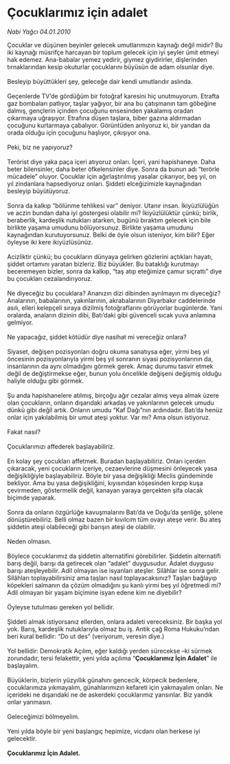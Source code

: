 # Çocuklarımız için adalet

*Nabi Yağcı 04.01.2010*

<div class="taraf_structure_2col_1zq">
<div class="margen_n">



 <p>Çocuklar ve düşünen beyinler gelecek umutlarımızın kaynağı değil midir? Bu iki kaynağı müsrifçe harcayan bir toplum gelecek için iyi şeyler ümit etmeyi hak edemez. Ana-babalar yemez yedirir, giymez giydirirler, dişlerinden tırnaklarından kesip okuturlar çocuklarını büyüsün de adam olsunlar diye. <br/><br/>Besleyip büyüttükleri şey, geleceğe dair kendi umutlarıdır aslında. <br/><br/>Geçenlerde TV’de gördüğüm bir fotoğraf karesini hiç unutmuyorum. Etrafta gaz bombaları patlıyor, taşlar yağıyor, bir ana bu çatışmanın tam göbeğine dalmış, gençlerin içinden çocuğunu ensesinden yakalamış oradan çıkarmaya uğraşıyor. Etrafına düşen taşlara, biber gazına aldırmadan çocuğunu kurtarmaya çabalıyor. Görüntüden anlıyoruz ki, bir yandan da orada olduğu için çocuğunu haşlıyor, çıkışıyor ona. <br/><br/>Peki, biz ne yapıyoruz? <br/><br/>Terörist diye yaka paça içeri atıyoruz onları. İçeri, yani hapishaneye. Daha beter bilensinler, daha beter öfkelensinler diye. Sonra da bunun adı “terörle mücadele” oluyor. Çocuklar için ağırlaştırılmış yasalar çıkarıyor, beş yıl, on yıl zindanlara hapsediyoruz onları. Şiddeti elceğizimizle kaynağından besleyip büyütüyoruz. <br/><br/>Sonra da kalkıp “bölünme tehlikesi var” deniyor. Utanır insan. İkiyüzlülüğün ve aczin bundan daha iyi göstergesi olabilir mi? İkiyüzlülüktür çünkü; birlik, beraberlik, kardeşlik nutukları atarken, bugünü bıraktım gelecek için bile birlikte yaşama umudunu bölüyorsunuz. Birlikte yaşama umudunu kaynağından kurutuyorsunuz. Belki de öyle olsun isteniyor, kim bilir? Eğer öyleyse iki kere ikiyüzlüsünüz. <br/><br/>Acizliktir çünkü; bu çocukların dünyaya gelirken gözlerini açtıkları hayatı, şiddet ortamını yaratan bizleriz. Biz büyükler. Bu bataklığı kurutmayı beceremeyen bizler, sonra da kalkıp, “taş atıp eteğimize çamur sıçrattı” diye bu çocukları cezalandırıyoruz. <br/><br/>Ne diyeceğiz bu çocuklara? Ananızın dizi dibinden ayrılmayın mı diyeceğiz? Analarının, babalarının, yakınlarının, akrabalarının Diyarbakır caddelerinde asılı, elleri kelepçeli sıraya dizilmiş fotoğraflarını görüyorlar bugünlerde. Yani oralarda, anaların dizinin dibi, Batı’daki gibi güvenceli sıcak yuva anlamına gelmiyor. <br/><br/>Ne yapacağız, şiddet kötüdür diye nasihat mi vereceğiz onlara? <br/><br/>Siyaset, değişen pozisyonları doğru okuma sanatıysa eğer, yirmi beş yıl öncesinin pozisyonlarıyla yirmi beş yıl sonranın siyasi pozisyonlarının da, insanlarının da aynı olmadığını görmek gerek. Amaç durumu tasvir etmek değil de değiştirmekse eğer, bunun yolu öncelikle değişeni değişmiş olduğu haliyle olduğu gibi görmek. <br/><br/>Şu anda hapishanelere atılmış, birçoğu ağır cezalar almış veya almak üzere olan çocukların, onların dışarıdaki arkadaş ve yakınlarının gelecek umudu dünkü gibi değil artık. Onların umudu “Kaf Dağı”nın ardındadır. Batı’da henüz onlar için yakılabilmiş bir umut ateşi yoktur. Var mı? Ama olsun istiyoruz. <br/><br/>Fakat nasıl? <br/><br/>Çocuklarımızı affederek başlayabiliriz. <br/><br/>En kolay şey çocukları affetmek. Buradan başlayabiliriz. Onları içerden çıkaracak, yeni çocukların içeriye, cezaevlerine düşmesini önleyecek yasa değişikliğiyle başlayabiliriz. Böyle bir yasa değişikliği Meclis gündeminde bekliyor. Ama bu yasa değişikliğini, kıyısından köşesinden kırpıp kuşa çevirmeden, göstermelik değil, kanayan yaraya gerçekten şifa olacak biçimde yaparak. <br/><br/>Sonra da onların özgürlüğe kavuşmalarını Batı’da ve Doğu’da şenliğe, şölene dönüştürebiliriz. Belli olmaz bazen bir kıvılcım tüm ovayı ateşe verir. Bu ateş şiddetin ateşi olabileceği gibi barışın ateşi de olabilir. <br/><br/>Neden olmasın. <br/><br/>Böylece çocuklarımız da şiddetin alternatifini görebilirler. Şiddetin alternatifi barış değil, barışı da getirecek olan “adalet” duygusudur. Adalet duygusu barışı ateşleyebilir. Adil olmayan ise isyanları ateşler. Silâhlar ise sonra gelir. Silâhları toplayabilirsiniz ama taşları nasıl toplayacaksınız? Taşları bağlayıp köpekleri salmanın da çözüm olmadığını şu kanlı yirmi beş yıl öğretmedi mi? Adil olmayan bir yaşam biçimine isyan edene kim ne diyebilir? <br/><br/>Öyleyse tutulması gereken yol bellidir. <br/><br/>Şiddeti almak istiyorsanız ellerden, onlara adaleti vereceksiniz. Bir başka yol yok. Barış, kardeşlik nutuklarıyla olmaz bu iş. Antik çağ Roma Hukuku’ndan beri kural bellidir: “Do ut des” (veriyorum, veresin diye.) <br/><br/>Yol bellidir: Demokratik Açılım, eğer kaldığı yerden sürecekse –ki sürmek zorundadır, tersi felakettir, yeni yılda açılıma “<b>Çocuklarımız İçin Adalet</b>” ile başlayalım. <br/><br/>Büyüklerin, bizlerin yüzyıllık günahını gencecik, körpecik bedenlere, çocuklarımıza yıkmayalım, günahlarımızın kefareti için yakmayalım onları. Ne içerideki ne dışarıdaki ne de askerdeki çocuklarımız yansınlar. Biz yandık onlar yanmasın.<br/><br/>Geleceğimizi bölmeyelim. <br/><br/>Yeni yılda böyle bir yeni başlangıç hepimize, vicdanı olan herkese iyi gelecektir. <b><br/><br/>Çocuklarımız İçin Adalet.</b></p>
<br/>
<br/>
<br/>



<br/>


<div id="taraf_not">
</div>

</div>


</div>
